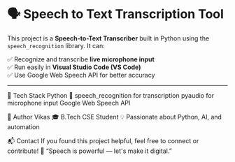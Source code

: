# 🗣️ Speech to Text Transcription Tool

This project is a **Speech-to-Text Transcriber** built in Python using the `speech_recognition` library. It can:

✅ Recognize and transcribe **live microphone input**  
✅ Run easily in **Visual Studio Code (VS Code)**  
✅ Use Google Web Speech API for better accuracy

---
🧠 Tech Stack
Python 🐍
speech_recognition for transcription
pyaudio for microphone input
Google Web Speech API

🙌 Author
Vikas
🎓 B.Tech CSE Student
💡 Passionate about Python, AI, and automation

📬 Contact
If you found this project helpful, feel free to connect or contribute!
🧠 “Speech is powerful — let's make it digital.”

